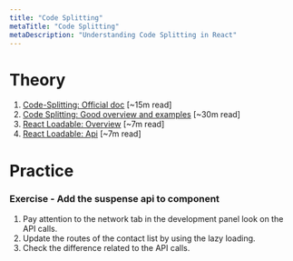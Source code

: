 ```yaml
---
title: "Code Splitting"
metaTitle: "Code Splitting"
metaDescription: "Understanding Code Splitting in React"
---
```


# Theory
1. [Code-Splitting: Official doc](https://reactjs.org/docs/code-splitting.html) [~15m read]
1. [Code Splitting: Good overview and examples](https://itnext.io/react-code-splitting-in-2019-9a5d2776c502) [~30m read]
1. [React Loadable: Overview](https://medium.com/@imranhsayed/code-splitting-in-react-using-react-loadable-load-code-on-demand-1726c5192387) [~7m read]
1. [React Loadable: Api](https://github.com/jamiebuilds/react-loadable) [~7m read] 

# Practice

### Exercise - Add the suspense api to component
1. Pay attention to the network tab in the development panel look on the API calls.   
1. Update the routes of the contact list by using the lazy loading.
1. Check the difference related to the API calls. 

